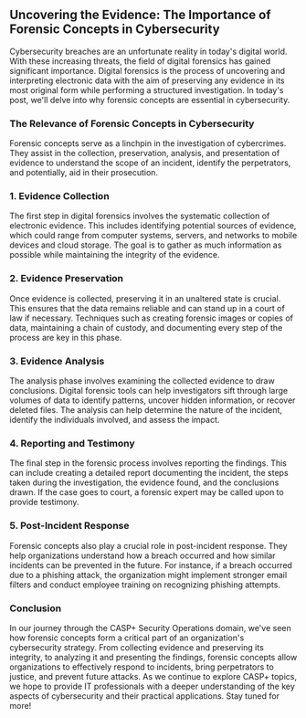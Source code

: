 ## Uncovering the Evidence: The Importance of Forensic Concepts in Cybersecurity

Cybersecurity breaches are an unfortunate reality in today's digital world. With these increasing threats, the field of digital forensics has gained significant importance. Digital forensics is the process of uncovering and interpreting electronic data with the aim of preserving any evidence in its most original form while performing a structured investigation. In today's post, we'll delve into why forensic concepts are essential in cybersecurity.

### The Relevance of Forensic Concepts in Cybersecurity

Forensic concepts serve as a linchpin in the investigation of cybercrimes. They assist in the collection, preservation, analysis, and presentation of evidence to understand the scope of an incident, identify the perpetrators, and potentially, aid in their prosecution.

### 1. Evidence Collection

The first step in digital forensics involves the systematic collection of electronic evidence. This includes identifying potential sources of evidence, which could range from computer systems, servers, and networks to mobile devices and cloud storage. The goal is to gather as much information as possible while maintaining the integrity of the evidence.

### 2. Evidence Preservation

Once evidence is collected, preserving it in an unaltered state is crucial. This ensures that the data remains reliable and can stand up in a court of law if necessary. Techniques such as creating forensic images or copies of data, maintaining a chain of custody, and documenting every step of the process are key in this phase.

### 3. Evidence Analysis

The analysis phase involves examining the collected evidence to draw conclusions. Digital forensic tools can help investigators sift through large volumes of data to identify patterns, uncover hidden information, or recover deleted files. The analysis can help determine the nature of the incident, identify the individuals involved, and assess the impact.

### 4. Reporting and Testimony

The final step in the forensic process involves reporting the findings. This can include creating a detailed report documenting the incident, the steps taken during the investigation, the evidence found, and the conclusions drawn. If the case goes to court, a forensic expert may be called upon to provide testimony.

### 5. Post-Incident Response

Forensic concepts also play a crucial role in post-incident response. They help organizations understand how a breach occurred and how similar incidents can be prevented in the future. For instance, if a breach occurred due to a phishing attack, the organization might implement stronger email filters and conduct employee training on recognizing phishing attempts.

### Conclusion

In our journey through the CASP+ Security Operations domain, we've seen how forensic concepts form a critical part of an organization's cybersecurity strategy. From collecting evidence and preserving its integrity, to analyzing it and presenting the findings, forensic concepts allow organizations to effectively respond to incidents, bring perpetrators to justice, and prevent future attacks. As we continue to explore CASP+ topics, we hope to provide IT professionals with a deeper understanding of the key aspects of cybersecurity and their practical applications. Stay tuned for more!
